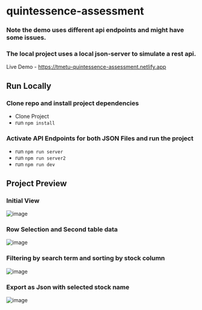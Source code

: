 # quintessence-assessment

### Note the demo uses different api endpoints and might have some issues. 
### The local project uses a local json-server to simulate a rest api.

Live Demo - https://tmetu-quintessence-assessment.netlify.app

## Run Locally

### Clone repo and install project dependencies 
* Clone Project
* run `npm install`

### Activate API Endpoints for both JSON Files and run the project 
* run `npm run server`
* run `npm run server2`
* run `npm run dev`

## Project Preview

### Initial View
![image](https://user-images.githubusercontent.com/94977530/215150598-c8da4a33-e37e-448f-a4e4-52de524465bb.png)

### Row Selection and Second table data
![image](https://user-images.githubusercontent.com/94977530/215150713-acf1b89a-abb0-440e-9884-ff616310905f.png)

### Filtering by search term and sorting by stock column
![image](https://user-images.githubusercontent.com/94977530/215150957-0a6fd9ed-facf-4462-8211-f798a85d2d66.png)

### Export as Json with selected stock name
![image](https://user-images.githubusercontent.com/94977530/215151201-5123acaa-7bfa-4e07-8155-bbdaf2293922.png)
